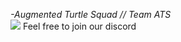 _-Augmented Turtle Squad // Team ATS_  
[![](https://imgur.com/x9KVZun.png)](https://discord.gg/QBr7Wby)
Feel free to join our discord